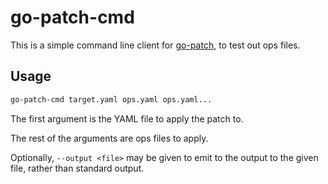 # go-patch-cmd

This is a simple command line client for [go-patch], to test out ops files.

[go-patch]: https://github.com/cppforlife/go-patch

## Usage

```sh
go-patch-cmd target.yaml ops.yaml ops.yaml...
```

The first argument is the YAML file to apply the patch to.

The rest of the arguments are ops files to apply.

Optionally, `--output <file>` may be given to emit to the output to the given
file, rather than standard output.
